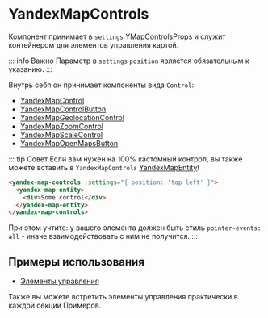 # YandexMapControls

Компонент принимает в `settings` [YMapControlsProps](https://yandex.ru/dev/jsapi30/doc/ru/ref/#YMapControlsProps) и
служит контейнером для элементов управления картой.

::: info Важно
Параметр в `settings` `position` является обязательным к указанию.
:::

Внутрь себя он принимает компоненты вида `Control`: 
- [YandexMapControl](/components/control)
- [YandexMapControlButton](/components/control-button)
- [YandexMapGeolocationControl](/components/modules/controls/geolocation)
- [YandexMapZoomControl](/components/modules/controls/zoom)
- [YandexMapScaleControl](/components/control-scale)
- [YandexMapOpenMapsButton](/components/modules/controls/open-maps)

::: tip Совет
Если вам нужен на 100% кастомный контрол, вы также можете вставить в `YandexMapControls` [YandexMapEntity](entity)!

```html
<yandex-map-controls :settings="{ position: 'top left' }">
  <yandex-map-entity>
    <div>Some control</div>
  </yandex-map-entity>
</yandex-map-controls>
```

При этом учтите: у вашего элемента должен быть стиль `pointer-events: all` - иначе взаимодействовать с ним не получится.
:::

## Примеры использования

- [Элементы управления](/examples/map/controls)

Также вы можете встретить элементы управления практически в каждой секции Примеров.
